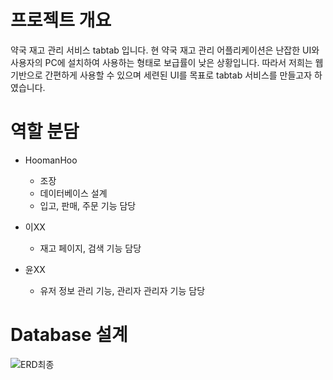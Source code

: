 # 프로젝트 개요

약국 재고 관리 서비스 tabtab 입니다.
현 약국 재고 관리 어플리케이션은 난잡한 UI와 사용자의 PC에 설치하여 사용하는 형태로 보급률이 낮은 상황입니다. 
따라서 저희는 웹 기반으로 간편하게 사용할 수 있으며 세련된 UI를 목표로 tabtab 서비스를 만들고자 하였습니다.

# 역할 분담
- HoomanHoo
  - 조장
  - 데이터베이스 설계
  - 입고, 판매, 주문 기능 담당 
 
- 이XX
  - 재고 페이지, 검색 기능 담당
 
- 윤XX
  - 유저 정보 관리 기능, 관리자 관리자 기능 담당
  

# Database 설계

![ERD최종](https://github.com/HoomanHoo/tabtab/assets/129934364/b5773cd7-286c-4ab2-9f94-68db0675ff5d)



